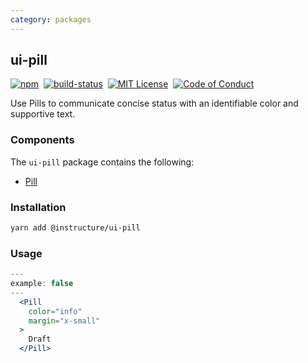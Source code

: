 ```yaml
---
category: packages
---
```


## ui-pill

[![npm][npm]][npm-url]&nbsp;
[![build-status][build-status]][build-status-url]&nbsp;
[![MIT License][license-badge]][LICENSE]&nbsp;
[![Code of Conduct][coc-badge]][coc]

Use Pills to communicate concise status with an identifiable color and supportive text.

### Components
The `ui-pill` package contains the following:
- [Pill](#Pill)


### Installation

```sh
yarn add @instructure/ui-pill
```

### Usage
```jsx
---
example: false
---
  <Pill
    color="info"
    margin="x-small"
  >
    Draft
  </Pill>
```

[npm]: https://img.shields.io/npm/v/@instructure/ui-pill.svg
[npm-url]: https://npmjs.com/package/@instructure/ui-pill

[build-status]: https://travis-ci.org/instructure/instructure-ui.svg?branch=master
[build-status-url]: https://travis-ci.org/instructure/instructure-ui "Travis CI"

[license-badge]: https://img.shields.io/npm/l/instructure-ui.svg?style=flat-square
[license]: https://github.com/instructure/instructure-ui/blob/master/LICENSE

[coc-badge]: https://img.shields.io/badge/code%20of-conduct-ff69b4.svg?style=flat-square
[coc]: https://github.com/instructure/instructure-ui/blob/master/CODE_OF_CONDUCT.md

